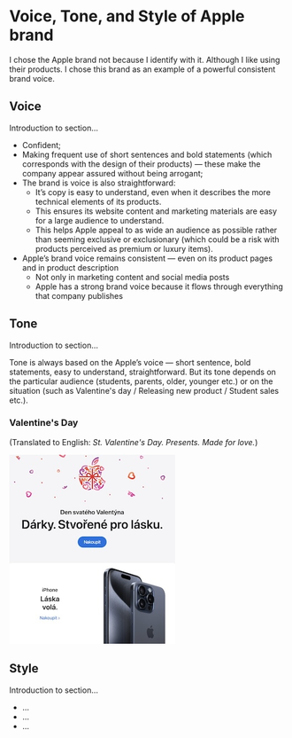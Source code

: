 # Voice, Tone, and Style of Apple brand

<!-- Voice, Tone, and Style -->
<!-- Voice and Tone (Style, too) -->
<!-- Content Style Guide -->
<!-- Note: Even your headings can have your voice, tone, and style. -->

I chose the Apple brand not because I identify with it. Although I like using their products. I chose this brand as an example of a powerful consistent brand voice.

## Voice

Introduction to section…

- Confident; 
- Making frequent use of short sentences and bold statements (which corresponds with the design of their products) — these make the company appear assured without being arrogant;
- The brand is voice is also straightforward:
  - It’s copy is easy to understand, even when it describes the more technical elements of its products.
  - This ensures its website content and marketing materials are easy for a large audience to understand. 
  - This helps Apple appeal to as wide an audience as possible rather than seeming exclusive or exclusionary (which could be a risk with products perceived as premium or luxury items).
- Apple’s brand voice remains consistent — even on its product pages and in product description
  - Not only in marketing content and social media posts
  - Apple has a strong brand voice because it flows through everything that company publishes

## Tone

Introduction to section…

Tone is always based on the Apple’s voice — short sentence, bold statements, easy to understand, straightforward. But its tone depends on the particular audience (students, parents, older, younger etc.) or on the situation (such as Valentine's day / Releasing new product / Student sales etc.).


### Valentine's Day
(Translated to English: _St. Valentine's Day. Presents. Made for love._)

![Apple Valentine's Day Email Newsletter promoting the iPhone](img/Apple-Valentines-Day-Email-Newsletter-iPhone.jpeg)


## Style

Introduction to section…

<!-- Consider including style tips on capitalization of headings (sentence or title case), words to avoid, or general grammar and mechanics dos and don’ts, etc.
See: https://styleguide.mailchimp.com/grammar-and-mechanics/-->

- …
- …
- …

